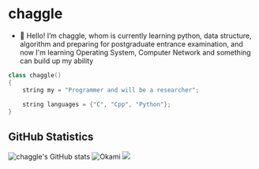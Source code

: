 # chaggle

- 👻 Hello! I’m chaggle, whom is currently learning python, data structure, algorithm and preparing for postgraduate entrance examination, and now I'm learning Operating System, Computer Network and something can build up my ability 

```cpp
class chaggle()
{
    string my = "Programmer and will be a researcher";
 
    string languages = {"C", "Cpp", "Python"};
}
```



## **GitHub Statistics**

![chaggle's GitHub stats](https://github-readme-stats.vercel.app/api?username=chaggle&show_icons=true&theme=tokyonight) ![Okami](https://github-readme-stats.vercel.app/api/top-langs/?username=chaggle&hide=html&layout=compact&theme=radical)
![](https://github-profile-summary-cards.vercel.app/api/cards/profile-details?username=chaggle&theme=monokai)


